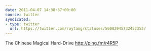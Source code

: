 ```yaml
---
date: 2011-04-07 14:38:37+00:00
source: twitter
syndicated:
- type: twitter
  url: https://twitter.com/roytang/statuses/56002945732452353/
---
```


The Chinese Magical Hard-Drive http://ping.fm/r4R5P